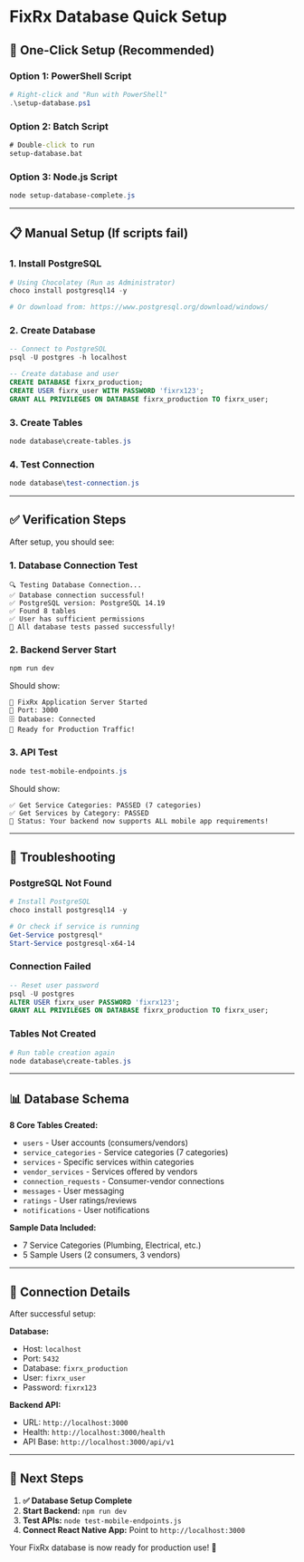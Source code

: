 # FixRx Database Quick Setup

## 🚀 One-Click Setup (Recommended)

### Option 1: PowerShell Script
```powershell
# Right-click and "Run with PowerShell"
.\setup-database.ps1
```

### Option 2: Batch Script
```cmd
# Double-click to run
setup-database.bat
```

### Option 3: Node.js Script
```powershell
node setup-database-complete.js
```

---

## 📋 Manual Setup (If scripts fail)

### 1. Install PostgreSQL
```powershell
# Using Chocolatey (Run as Administrator)
choco install postgresql14 -y

# Or download from: https://www.postgresql.org/download/windows/
```

### 2. Create Database
```sql
-- Connect to PostgreSQL
psql -U postgres -h localhost

-- Create database and user
CREATE DATABASE fixrx_production;
CREATE USER fixrx_user WITH PASSWORD 'fixrx123';
GRANT ALL PRIVILEGES ON DATABASE fixrx_production TO fixrx_user;
```

### 3. Create Tables
```powershell
node database\create-tables.js
```

### 4. Test Connection
```powershell
node database\test-connection.js
```

---

## ✅ Verification Steps

After setup, you should see:

### 1. Database Connection Test
```
🔍 Testing Database Connection...
✅ Database connection successful!
✅ PostgreSQL version: PostgreSQL 14.19
✅ Found 8 tables
✅ User has sufficient permissions
🎉 All database tests passed successfully!
```

### 2. Backend Server Start
```powershell
npm run dev
```
Should show:
```
🚀 FixRx Application Server Started
📡 Port: 3000
🗄️ Database: Connected
🎯 Ready for Production Traffic!
```

### 3. API Test
```powershell
node test-mobile-endpoints.js
```
Should show:
```
✅ Get Service Categories: PASSED (7 categories)
✅ Get Services by Category: PASSED
🚀 Status: Your backend now supports ALL mobile app requirements!
```

---

## 🔧 Troubleshooting

### PostgreSQL Not Found
```powershell
# Install PostgreSQL
choco install postgresql14 -y

# Or check if service is running
Get-Service postgresql*
Start-Service postgresql-x64-14
```

### Connection Failed
```sql
-- Reset user password
psql -U postgres
ALTER USER fixrx_user PASSWORD 'fixrx123';
GRANT ALL PRIVILEGES ON DATABASE fixrx_production TO fixrx_user;
```

### Tables Not Created
```powershell
# Run table creation again
node database\create-tables.js
```

---

## 📊 Database Schema

**8 Core Tables Created:**
- `users` - User accounts (consumers/vendors)
- `service_categories` - Service categories (7 categories)
- `services` - Specific services within categories
- `vendor_services` - Services offered by vendors
- `connection_requests` - Consumer-vendor connections
- `messages` - User messaging
- `ratings` - User ratings/reviews
- `notifications` - User notifications

**Sample Data Included:**
- 7 Service Categories (Plumbing, Electrical, etc.)
- 5 Sample Users (2 consumers, 3 vendors)

---

## 🎯 Connection Details

After successful setup:

**Database:**
- Host: `localhost`
- Port: `5432`
- Database: `fixrx_production`
- User: `fixrx_user`
- Password: `fixrx123`

**Backend API:**
- URL: `http://localhost:3000`
- Health: `http://localhost:3000/health`
- API Base: `http://localhost:3000/api/v1`

---

## 🚀 Next Steps

1. **✅ Database Setup Complete**
2. **Start Backend:** `npm run dev`
3. **Test APIs:** `node test-mobile-endpoints.js`
4. **Connect React Native App:** Point to `http://localhost:3000`

Your FixRx database is now ready for production use! 🎉

